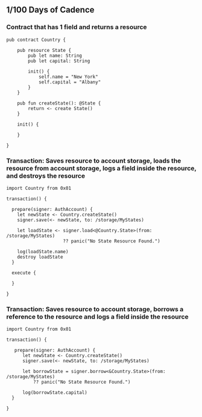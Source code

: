 ## 1/100 Days of Cadence

### Contract that has 1 field and returns a resource
```cadence
pub contract Country {

    pub resource State {
        pub let name: String
        pub let capital: String

        init() {
            self.name = "New York"
            self.capital = "Albany"
        }
    }

    pub fun createState(): @State {
        return <- create State()
    }
    
    init() {
    
    }

}
```

### Transaction: Saves resource to account storage, loads the resource from account storage, logs a field inside the resource, and destroys the resource
```cadence
import Country from 0x01

transaction() {

  prepare(signer: AuthAccount) {
    let newState <- Country.createState()
    signer.save(<- newState, to: /storage/MyStates)
    
    let loadState <- signer.load<@Country.State>(from: /storage/MyStates)
                     ?? panic("No State Resource Found.")
    
    log(loadState.name)
    destroy loadState
  }

  execute {
  
  }

}

```

### Transaction: Saves resource to account storage, borrows a reference to the resource and logs a field inside the resource
```cadence
import Country from 0x01

transaction() {

   prepare(signer: AuthAccount) {
      let newState <- Country.createState()
      signer.save(<- newState, to: /storage/MyStates)
        
      let borrowState = signer.borrow<&Country.State>(from: /storage/MyStates)
          ?? panic("No State Resource Found.")

      log(borrowState.capital)
  }

}
```
